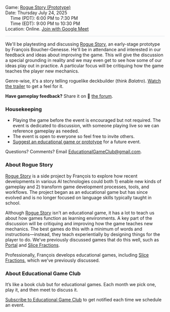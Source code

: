 <style>
  .markdown-body table {
    border: none;
  }

  .markdown-body table tbody tr {
    border: none;
  }

  .markdown-body table tbody tr:nth-child(2n) {
    background-color: rgba(0, 0, 0, 0);
  }

  .markdown-body table tbody td {
    border: none;
    padding: 0;
  }

  .markdown-body .label {
    text-align: right;
    font-weight: bold;
    color: #999;
    padding-right: 5px;
  }

  .markdown-body .label2 {
    font-weight: bold;
    color: #999;
  }
</style>

<span class="label2">Game:</span> [Rogue Story (Prototype)](./play.html)  
<span class="label2">Date:</span> Thursday July 24, 2025  
&nbsp;&nbsp;&nbsp;&nbsp;<span class="label2">Time (PDT):</span> 6:00 PM to 7:30 PM  
&nbsp;&nbsp;&nbsp;&nbsp;<span class="label2">Time (EDT):</span> 9:00 PM to 10:30 PM  
<span class="label2">Location:</span> Online. [Join with Google Meet]($$CallUrl$$)

<div style="height: 1px; background-color: #d1d9e0b3; margin-bottom: 1rem;"></div>

We'll be playtesting and discussing [Rogue Story](./play.html), an early-stage prototype by François Boucher-Genesse. He'll be in attendance and interested in our feedback and ideas about improving the game. This will give the discussion a special grounding in reality and we may even get to see how some of our ideas play out in practice. A particular focus will be critiquing how the game teaches the player new mechanics.

Genre-wise, it's a story telling roguelike deckbuilder (think *Balatro*). [Watch the trailer](./trailer.html) to get a feel for it.

**Have gameplay feedback?** Share it on 💬 [the forum](https://discourse.educationalgameclub.com/).

### Housekeeping
- Playing the game before the event is encouraged but not required. The event is dedicated to discussion, with someone playing live so we can reference gameplay as needed.
- The event is open to everyone so feel free to invite others.
- [Suggest an educational game or prototype](https://forms.gle/Sv7Y6ixNXw9oyFSc6) for a future event.

Questions? Comments? Email [EducationalGameClub@gmail.com](mailto:EducationalGameClub@gmail.com).

### About Rogue Story
[Rogue Story](./play.html) is a side project by François to explore how recent developments in various AI technologies could both 1) enable new kinds of gameplay and 2) transform game development processes, tools, and workflows. The project began as an educational game but has since evolved and is no longer focused on language skills typically taught in school.

Although [Rogue Story](./play.html) isn't an educational game, it has a lot to teach us about how games function as learning environments. A key part of the discussion will be critiquing and improving how the game teaches new mechanics. The best games do this with a minimum of words and instructions&mdash;instead, they teach experientially by designing things for the player to do. We've previously discussed games that do this well, such as [Portal](/events/2024-12/) and [Slice Fractions](/events/2025-05/).

Professionally, François develops educational games, including [Slice Fractions](/events/2025-05/), which we've previously discussed.

### About Educational Game Club
It’s like a book club but for educational games. Each month we pick one, play it, and then meet to discuss it.

[Subscribe to Educational Game Club](https://forms.gle/zqG56ErXTdNzSTF6A) to get notified each time we schedule an event.
